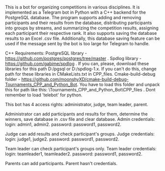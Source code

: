 This is a bot for organizing competitions in various disciplines. It is implemented as a Telegram bot in Python with a C++ backend for the PostgreSQL database.
The program supports adding and removing participants and their results from the database, distributing participants into groups by streams, and summarizing the competition results, assigning each participant their respective rank.
It also supports saving the database results to an Excel .csv file. Additionally, this database saving feature can be used if the message sent by the bot is too large for Telegram to handle.

C++ Requirements: 
PostgreSQL library - https://github.com/postgres/postgres/tree/master .
Spdlog library - https://github.com/gabime/spdlog .
If you can, please, download these libraries for this path D:/pgsql or D:/spdlog-1.x. If you can't do this, change path for these libraries in CMakeLists.txt in CPP_files.
Cmake-build-debug folder - https://github.com/moonshyXD/cmake-build-debug-Tournaments_CPP_and_Python_Bot. You have to load this folder and unpack this for path like this: \Tournaments_CPP_and_Python_Bot\CPP_files .
Dont remember to load 'telebot' for python.


This bot has 4 access rights: administrator, judge, team leader, parent.

Administrator can add participants and results for them, determine the winners, save database in .csv file and clear database.
Admin credentials: 
login: admin1, admin2.
password: password1, password2.

Judge can add results and check participant's groups.
Judge credentials: 
login: judge1, judge2.
password: password1, password2.

Team leader can check participant's groups only.
Team leader credentials: 
login: teamleader1, teamleader2.
password: password1, password2.

Parents can add participants.
Parent hasn't credentials.
